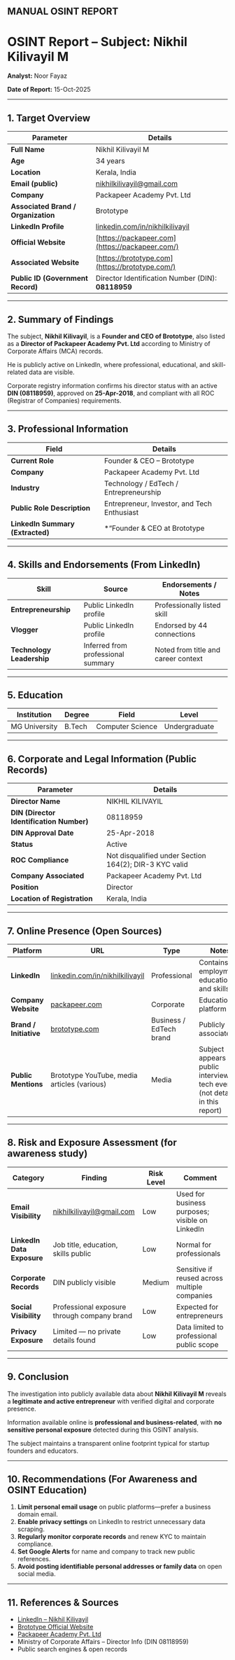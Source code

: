 ## MANUAL OSINT REPORT

# OSINT Report – Subject: **Nikhil Kilivayil M**

**Analyst:** Noor Fayaz

**Date of Report:** 15-Oct-2025

---

## **1. Target Overview**

| Parameter | Details |
| --- | --- |
| **Full Name** | Nikhil Kilivayil M |
| **Age** | 34 years |
| **Location** | Kerala, India |
| **Email (public)** | nikhilkilivayil@gmail.com |
| **Company** | Packapeer Academy Pvt. Ltd |
| **Associated Brand / Organization** | Brototype |
| **LinkedIn Profile** | [linkedin.com/in/nikhilkilivayil](https://www.linkedin.com/in/nikhilkilivayil) |
| **Official Website** | [https://packapeer.com](https://packapeer.com/) |
| **Associated Website** | [https://brototype.com](https://brototype.com/) |
| **Public ID (Government Record)** | Director Identification Number (DIN): **08118959** |

---

## **2. Summary of Findings**

The subject, **Nikhil Kilivayil**, is a **Founder and CEO of Brototype**, also listed as a **Director of Packapeer Academy Pvt. Ltd** according to Ministry of Corporate Affairs (MCA) records.

He is publicly active on LinkedIn, where professional, educational, and skill-related data are visible.

Corporate registry information confirms his director status with an active **DIN (08118959)**, approved on **25-Apr-2018**, and compliant with all ROC (Registrar of Companies) requirements.

---

## **3. Professional Information**

| Field | Details |
| --- | --- |
| **Current Role** | Founder & CEO – Brototype |
| **Company** | Packapeer Academy Pvt. Ltd |
| **Industry** | Technology / EdTech / Entrepreneurship |
| **Public Role Description** | Entrepreneur, Investor, and Tech Enthusiast |
| **LinkedIn Summary (Extracted)** | *“Founder & CEO at Brototype |

---

## **4. Skills and Endorsements (From LinkedIn)**

| Skill | Source | Endorsements / Notes |
| --- | --- | --- |
| **Entrepreneurship** | Public LinkedIn profile | Professionally listed skill |
| **Vlogger** | Public LinkedIn profile | Endorsed by 44 connections |
| **Technology Leadership** | Inferred from professional summary | Noted from title and career context |

---

## **5. Education**

| Institution | Degree | Field | Level |
| --- | --- | --- | --- |
| MG University | B.Tech | Computer Science | Undergraduate |

---

## **6. Corporate and Legal Information (Public Records)**

| Parameter | Details |
| --- | --- |
| **Director Name** | NIKHIL KILIVAYIL |
| **DIN (Director Identification Number)** | 08118959 |
| **DIN Approval Date** | 25-Apr-2018 |
| **Status** | Active |
| **ROC Compliance** | Not disqualified under Section 164(2); DIR-3 KYC valid |
| **Company Associated** | Packapeer Academy Pvt. Ltd |
| **Position** | Director |
| **Location of Registration** | Kerala, India |

---

## **7. Online Presence (Open Sources)**

| Platform | URL | Type | Notes |
| --- | --- | --- | --- |
| **LinkedIn** | [linkedin.com/in/nikhilkilivayil](https://linkedin.com/in/nikhilkilivayil) | Professional | Contains employment, education, and skills |
| **Company Website** | [packapeer.com](https://packapeer.com/) | Corporate | Educational platform |
| **Brand / Initiative** | [brototype.com](https://brototype.com/) | Business / EdTech brand | Publicly associated |
| **Public Mentions** | Brototype YouTube, media articles (various) | Media | Subject appears in public interviews & tech events (not detailed in this report) |

---

## **8. Risk and Exposure Assessment (for awareness study)**

| Category | Finding | Risk Level | Comment |
| --- | --- | --- | --- |
| **Email Visibility** | nikhilkilivayil@gmail.com | Low | Used for business purposes; visible on LinkedIn |
| **LinkedIn Data Exposure** | Job title, education, skills public | Low | Normal for professionals |
| **Corporate Records** | DIN publicly visible | Medium | Sensitive if reused across multiple companies |
| **Social Visibility** | Professional exposure through company brand | Low | Expected for entrepreneurs |
| **Privacy Exposure** | Limited — no private details found | Low | Data limited to professional public scope |

---

## **9. Conclusion**

The investigation into publicly available data about **Nikhil Kilivayil M** reveals a **legitimate and active entrepreneur** with verified digital and corporate presence.

Information available online is **professional and business-related**, with **no sensitive personal exposure** detected during this OSINT analysis.

The subject maintains a transparent online footprint typical for startup founders and educators.

---

## **10. Recommendations (For Awareness and OSINT Education)**

1. **Limit personal email usage** on public platforms—prefer a business domain email.
2. **Enable privacy settings** on LinkedIn to restrict unnecessary data scraping.
3. **Regularly monitor corporate records** and renew KYC to maintain compliance.
4. **Set Google Alerts** for name and company to track new public references.
5. **Avoid posting identifiable personal addresses or family data** on open social media.

---

## **11. References & Sources**

- [LinkedIn – Nikhil Kilivayil](https://linkedin.com/in/nikhilkilivayil)
- [Brototype Official Website](https://brototype.com/)
- [Packapeer Academy Pvt. Ltd](https://packapeer.com/)
- Ministry of Corporate Affairs – Director Info (DIN 08118959)
- Public search engines & open records
